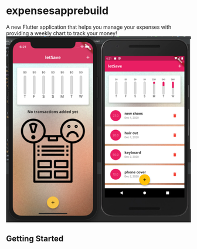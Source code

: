 # expensesapprebuild

A new Flutter application that helps you manage your expenses with providing a weekly chart to track your money!
![](assets/images/test.png)
## Getting Started


